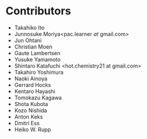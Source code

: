 # Contributors
* Takahiko Ito<takahiko03 _at_ gmail.com>
* Junnosuke Moriya<pac.learner _at_ gmail.com>
* Jun Ohtani <johtani _at_ gmail.com>
* Christian Moen <cm _at_atilika.com>
* Gaute Lambertsen <gl _at_ atilika.com>
* Yusuke Yamamoto <yusuke at mac.com>
* Shintaro Katafuchi <hot.chemistry21 at gmail.com>
* Takahiro Yoshimura <altakey _at_ gmail.com>
* Naoki Ainoya <ainonic _at_ gmail.com>
* Gerrard Hocks
* Kentaro Hayashi
* Tomokazu Kagawa 
* Shota Kubota
* Kozo Nishida <knishida _at_ riken.jp>
* Anton Keks
* Dmitri Ess
* Heiko W. Rupp
